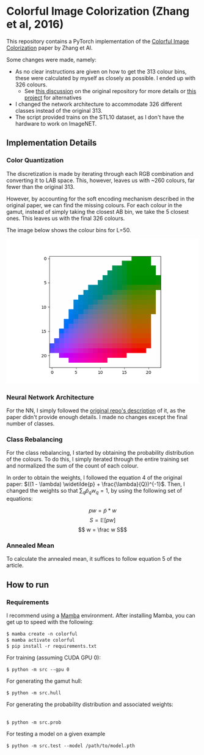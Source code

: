 # Colorful Image Colorization (Zhang et al, 2016)

This repository contains a PyTorch implementation of the [Colorful Image Colorization](https://arxiv.org/pdf/1603.08511.pdf) paper by Zhang et Al.

Some changes were made, namely:
- As no clear instructions are given on how to get the 313 colour bins, these were calculated by myself as closely as possible. I ended up with 326 colours. 
    - See [this discussion](https://github.com/richzhang/colorization/issues/23) on the original repository for more details or [this project](https://github.com/Riretta/LabSpace_YCbCrSpace) for alternatives
- I changed the network architecture to accommodate 326 different classes instead of the original 313.
- The script provided trains on the STL10 dataset, as I don't have the hardware to work on ImageNET.

## Implementation Details

### Color Quantization

The discretization is made by iterating through each RGB combination and converting it to LAB space. This, however, leaves us with ~260 colours, far fewer than the original 313.

However, by accounting for the soft encoding mechanism described in the original paper, we can find the missing colours. For each colour in the gamut, instead of simply taking the closest AB bin, we take the 5 closest ones. This leaves us with the final 326 colours.

The image below shows the colour bins for L=50.

![](figures/gamut.png)

### Neural Network Architecture

For the NN, I simply followed the [original repo's description](https://github.com/richzhang/colorization/blob/caffe/colorization/models/colorization_deploy_v1.prototxt) of it, as the paper didn't provide enough details. I made no changes except the final number of classes.

### Class Rebalancing

For the class rebalancing, I started by obtaining the probability distribution of the colours. To do this, I simply iterated through the entire training set and normalized the sum of the count of each colour.

In order to obtain the weights, I followed the equation 4 of the original paper: $((1 - \lambda) \widetilde{p} + \frac{\lambda}{Q})^{-1}$. Then, I changed the weights so that $\sum_q \widetilde{p}_q w_q = 1$, by using the following set of equations:

$$ pw = \widetilde{p}*w$$
$$ S = \mathbb{E}[pw]$$
$$ w = \frac w S$$

### Annealed Mean

To calculate the annealed mean, it suffices to follow equation 5 of the article.

## How to run

### Requirements

I recommend using a [Mamba](https://mamba.readthedocs.io/en/latest/mamba-installation.html) environment. After installing Mamba, you can get up to speed with the following:
```
$ mamba create -n colorful
$ mamba activate colorful
$ pip install -r requirements.txt
```

For training (assuming CUDA GPU 0):
```
$ python -m src --gpu 0
```

For generating the gamut hull:
```
$ python -m src.hull
```

For generating the probability distribution and associated weights:
```

$ python -m src.prob
```

For testing a model on a given example
```
$ python -m src.test --model /path/to/model.pth
```
